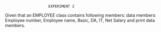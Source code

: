                         EXPERIMENT 2
Given that an EMPLOYEE class contains following members: data members:
Employee number, Employee name, Basic, DA, IT, Net Salary and print data
members.
